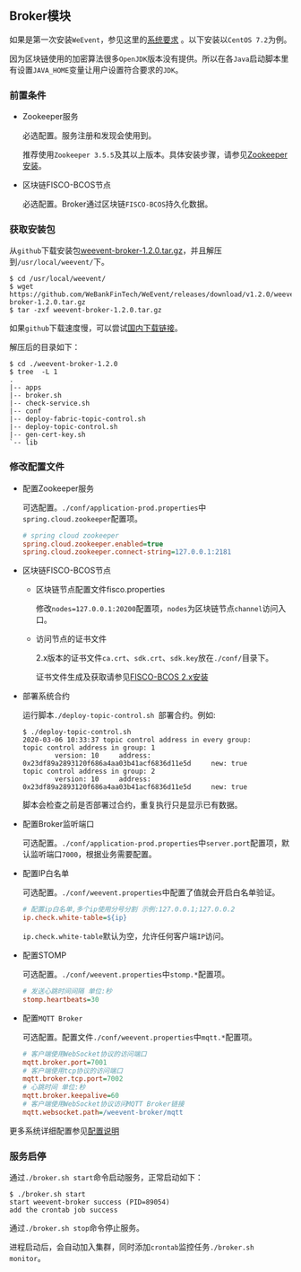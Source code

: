 ## Broker模块

如果是第一次安装`WeEvent`，参见这里的[系统要求](../environment.html) 。以下安装以`CentOS 7.2`为例。

因为区块链使用的加密算法很多`OpenJDK`版本没有提供。所以在各`Java`启动脚本里有设置`JAVA_HOME`变量让用户设置符合要求的`JDK`。

### 前置条件

- Zookeeper服务

  必选配置。服务注册和发现会使用到。

  推荐使用`Zookeeper 3.5.5`及其以上版本。具体安装步骤，请参见[Zookeeper安装](https://zookeeper.apache.org/doc/r3.5.7/zookeeperStarted.html)。

- 区块链FISCO-BCOS节点

   必选配置。Broker通过区块链`FISCO-BCOS`持久化数据。


### 获取安装包

从`github`下载安装包[weevent-broker-1.2.0.tar.gz](https://github.com/WeBankFinTech/WeEvent/releases/download/v1.2.0/weevent-broker-1.2.0.tar.gz)，并且解压到`/usr/local/weevent/`下。

``` shell
$ cd /usr/local/weevent/
$ wget https://github.com/WeBankFinTech/WeEvent/releases/download/v1.2.0/weevent-broker-1.2.0.tar.gz
$ tar -zxf weevent-broker-1.2.0.tar.gz
```
如果`github`下载速度慢，可以尝试[国内下载链接](https://www.fisco.com.cn/cdn/weevent/download/releases/v1.2.0/weevent-broker-1.2.0.tar.gz)。

解压后的目录如下：

```
$ cd ./weevent-broker-1.2.0
$ tree  -L 1
.
|-- apps
|-- broker.sh
|-- check-service.sh
|-- conf
|-- deploy-fabric-topic-control.sh
|-- deploy-topic-control.sh
|-- gen-cert-key.sh
`-- lib
```

### 修改配置文件

- 配置Zookeeper服务

  可选配置。`./conf/application-prod.properties`中`spring.cloud.zookeeper`配置项。
  
  ```ini
  # spring cloud zookeeper
  spring.cloud.zookeeper.enabled=true
  spring.cloud.zookeeper.connect-string=127.0.0.1:2181
  ```
  
- 区块链FISCO-BCOS节点

  - 区块链节点配置文件fisco.properties

    修改`nodes=127.0.0.1:20200`配置项，`nodes`为区块链节点`channel`访问入口。

  - 访问节点的证书文件

    2.x版本的证书文件`ca.crt`、`sdk.crt`、`sdk.key`放在`./conf/`目录下。

    证书文件生成及获取请参见[FISCO-BCOS 2.x安装](https://fisco-bcos-documentation.readthedocs.io/zh_CN/latest/docs/installation.html#id1)

- 部署系统合约

  运行脚本`./deploy-topic-control.sh `部署合约。例如:

  ```shell
  $ ./deploy-topic-control.sh
  2020-03-06 10:33:37 topic control address in every group:
  topic control address in group: 1
          version: 10     address: 0x23df89a2893120f686a4aa03b41acf6836d11e5d     new: true
  topic control address in group: 2
          version: 10     address: 0x23df89a2893120f686a4aa03b41acf6836d11e5d     new: true
  ```
  
  脚本会检查之前是否部署过合约，重复执行只是显示已有数据。
  
- 配置Broker监听端口

  可选配置。`./conf/application-prod.properties`中`server.port`配置项，默认监听端口`7000`，根据业务需要配置。
  
- 配置IP白名单

  可选配置。`./conf/weevent.properties`中配置了值就会开启白名单验证。

  ```ini
  # 配置ip白名单,多个ip使用分号分割 示例:127.0.0.1;127.0.0.2
  ip.check.white-table=${ip}
  ```

  `ip.check.white-table`默认为空，允许任何客户端`IP`访问。

- 配置STOMP

  可选配置。`./conf/weevent.properties`中`stomp.*`配置项。

  ```ini
  # 发送心跳时间间隔 单位:秒
  stomp.heartbeats=30
  ```
  
- 配置`MQTT Broker`

  可选配置。配置文件`./conf/weevent.properties`中`mqtt.*`配置项。

  ```ini
  # 客户端使用WebSocket协议的访问端口
  mqtt.broker.port=7001
  # 客户端使用tcp协议的访问端口
  mqtt.broker.tcp.port=7002
  # 心跳时间 单位:秒
  mqtt.broker.keepalive=60
  # 客户端使用WebSocket协议访问MQTT Broker链接
  mqtt.websocket.path=/weevent-broker/mqtt
  ```
  

更多系统详细配置参见[配置说明](../property.html)

### 服务启停

通过`./broker.sh start`命令启动服务，正常启动如下：

```shell
$ ./broker.sh start
start weevent-broker success (PID=89054)
add the crontab job success
```

通过`./broker.sh stop`命令停止服务。

进程启动后，会自动加入集群，同时添加`crontab`监控任务`./broker.sh monitor`。

